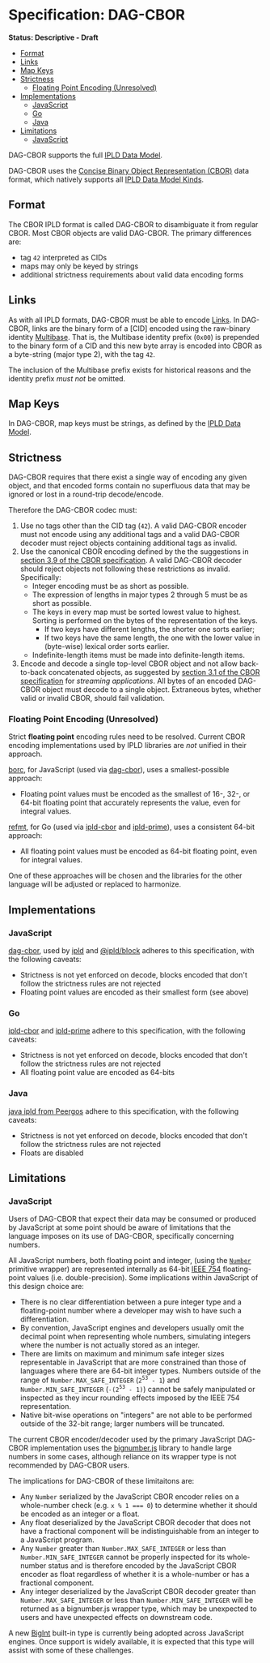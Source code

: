 # Specification: DAG-CBOR

**Status: Descriptive - Draft**

* [Format](#format)
* [Links](#links)
* [Map Keys](#map-keys)
* [Strictness](#strictness)
  * [Floating Point Encoding (Unresolved)](#floating-point-encoding-unresolved)
* [Implementations](#implementations)
  * [JavaScript](#javascript)
  * [Go](#go)
  * [Java](#java)
* [Limitations](#limitations)
  * [JavaScript](#javascript-1)

DAG-CBOR supports the full [IPLD Data Model].

DAG-CBOR uses the [Concise Binary Object Representation (CBOR)] data format, which natively supports all [IPLD Data Model Kinds].

## Format

The CBOR IPLD format is called DAG-CBOR to disambiguate it from regular CBOR. Most CBOR objects are valid DAG-CBOR. The primary differences are:
  * tag `42` interpreted as CIDs
  * maps may only be keyed by strings
  * additional strictness requirements about valid data encoding forms

## Links

As with all IPLD formats, DAG-CBOR must be able to encode [Links]. In DAG-CBOR, links are the binary form of a [CID] encoded using the raw-binary identity [Multibase]. That is, the Multibase identity prefix (`0x00`) is prepended to the binary form of a CID and this new byte array is encoded into CBOR as a byte-string (major type 2), with the tag `42`.

The inclusion of the Multibase prefix exists for historical reasons and the identity prefix *must not* be omitted.

## Map Keys

In DAG-CBOR, map keys must be strings, as defined by the [IPLD Data Model].

## Strictness

DAG-CBOR requires that there exist a single way of encoding any given object, and that encoded forms contain no superfluous data that may be ignored or lost in a round-trip decode/encode.

Therefore the DAG-CBOR codec must:

1. Use no tags other than the CID tag (`42`). A valid DAG-CBOR encoder must not encode using any additional tags and a valid DAG-CBOR decoder must reject objects containing additional tags as invalid.
2. Use the canonical CBOR encoding defined by the the suggestions in [section 3.9 of the CBOR specification]. A valid DAG-CBOR decoder should reject objects not following these restrictions as invalid. Specifically:
   * Integer encoding must be as short as possible.
   * The expression of lengths in major types 2 through 5 must be as short as possible.
   * The keys in every map must be sorted lowest value to highest. Sorting is performed on the bytes of the representation of the keys.
     - If two keys have different lengths, the shorter one sorts earlier;
     - If two keys have the same length, the one with the lower value in (byte-wise) lexical order sorts earlier.
   * Indefinite-length items must be made into definite-length items.
3. Encode and decode a single top-level CBOR object and not allow back-to-back concatenated objects, as suggested by [section 3.1 of the CBOR specification] for _streaming applications_. All bytes of an encoded DAG-CBOR object must decode to a single object. Extraneous bytes, whether valid or invalid CBOR, should fail validation.

### Floating Point Encoding (Unresolved)

Strict **floating point** encoding rules need to be resolved. Current CBOR encoding implementations used by IPLD libraries are _not_ unified in their approach.

[borc], for JavaScript (used via [dag-cbor]), uses a smallest-possible approach:

 * Floating point values must be encoded as the smallest of 16-, 32-, or 64-bit floating point that accurately represents the value, even for integral values.

[refmt], for Go (used via [ipld-cbor] and [ipld-prime]), uses a consistent 64-bit approach:

 * All floating point values must be encoded as 64-bit floating point, even for integral values.

One of these approaches will be chosen and the libraries for the other language will be adjusted or replaced to harmonize.

## Implementations

### JavaScript

[dag-cbor], used by [ipld] and [@ipld/block] adheres to this specification, with the following caveats:

 * Strictness is not yet enforced on decode, blocks encoded that don't follow the strictness rules are not rejected
 * Floating point values are encoded as their smallest form (see above)

### Go

[ipld-cbor] and [ipld-prime] adhere to this specification, with the following caveats:

 * Strictness is not yet enforced on decode, blocks encoded that don't follow the strictness rules are not rejected
 * All floating point value are encoded as 64-bits

### Java

[java ipld from Peergos](https://github.com/Peergos/Peergos/tree/master/src/peergos/shared/cbor) adhere to this specification, with the following caveats:

 * Strictness is not yet enforced on decode, blocks encoded that don't follow the strictness rules are not rejected
 * Floats are disabled

## Limitations

### JavaScript

Users of DAG-CBOR that expect their data may be consumed or produced by JavaScript at some point should be aware of limitations that the language imposes on its use of DAG-CBOR, specifically concerning numbers.

All JavaScript numbers, both floating point and integer, (using the [`Number`] primitive wrapper) are represented internally as 64-bit [IEEE 754] floating-point values (i.e. double-precision). Some implications within JavaScript of this design choice are:

 * There is no clear differentiation between a pure integer type and a floating-point number where a developer may wish to have such a differentiation.
 * By convention, JavaScript engines and developers usually omit the decimal point when representing whole numbers, simulating integers where the number is not actually stored as an integer.
 * There are limits on maximum and minimum safe integer sizes representable in JavaScript that are more constrained than those of languages where there are 64-bit integer types. Numbers outside of the range of `Number.MAX_SAFE_INTEGER` (`2`<sup>`53`</sup>` - 1`) and `Number.MIN_SAFE_INTEGER` (`-(2`<sup>`53`</sup>` - 1)`) cannot be safely manipulated or inspected as they incur rounding effects imposed by the IEEE 754 representation.
 * Native bit-wise operations on "integers" are not able to be performed outside of the 32-bit range; larger numbers will be truncated.

The current CBOR encoder/decoder used by the primary JavaScript DAG-CBOR implementation uses the [bignumber.js] library to handle large numbers in some cases, although reliance on its wrapper type is not recommended by DAG-CBOR users.

The implications for DAG-CBOR of these limitaitons are:

 * Any `Number` serialized by the JavaScript CBOR encoder relies on a whole-number check (e.g. `x % 1 === 0`) to determine whether it should be encoded as an integer or a float.
 * Any float deserialized by the JavaScript CBOR decoder that does not have a fractional component will be indistinguishable from an integer to a JavaScript program.
 * Any `Number` greater than `Number.MAX_SAFE_INTEGER` or less than `Number.MIN_SAFE_INTEGER` cannot be properly inspected for its whole-number status and is therefore encoded by the JavaScript CBOR encoder as float regardless of whether it is a whole-number or has a fractional component.
 * Any integer deserialized by the JavaScript CBOR decoder greater than `Number.MAX_SAFE_INTEGER` or less than `Number.MIN_SAFE_INTEGER` will be returned as a bignumber.js wrapper type, which may be unexpected to users and have unexpected effects on downstream code.

A new [BigInt] built-in type is currently being adopted across JavaScript engines. Once support is widely available, it is expected that this type will assist with some of these challenges.

[IPLD Data Model]: ../../data-model-layer/data-model.md
[Concise Binary Object Representation (CBOR)]: https://tools.ietf.org/html/rfc7049
[IPLD Data Model Kinds]: ../../data-model-layer/data-model.md#kinds
[Links]: ../../data-model-layer/data-model.md#link-kind
[CIDs]: ../CID.md
[Multibase]: https://github.com/multiformats/multibase
[section 3.9 of the CBOR specification]: https://tools.ietf.org/html/rfc7049#section-3.9
[section 3.1 of the CBOR specification]: https://tools.ietf.org/html/rfc7049#section-3.1
[borc]: https://github.com/dignifiedquire/borc
[dag-cbor]: https://github.com/ipld/js-ipld-dag-cbor/
[refmt]: https://github.com/polydawn/refmt/
[ipld-cbor]: https://github.com/ipfs/go-ipld-cbor
[ipld-prime]: http://github.com/ipld/go-ipld-prime
[ipld]: https://github.com/ipld/js-ipld
[@ipld/block]: https://github.com/ipld/js-block
[`Number`]: https://developer.mozilla.org/en-US/docs/Web/JavaScript/Reference/Global_Objects/Number
[IEEE 754]: https://en.wikipedia.org/wiki/Floating-point_arithmetic
[bignumber.js]: https://github.com/MikeMcl/bignumber.js
[BigInt]: https://developer.mozilla.org/en-US/docs/Web/JavaScript/Reference/Global_Objects/BigInt
